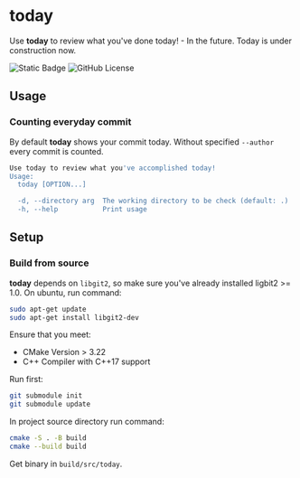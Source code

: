 # today

Use **today** to review what you've done today! - In the future. Today is under construction now.

![Static Badge](https://img.shields.io/badge/C%2B%2B-17-blue) ![GitHub License](https://img.shields.io/github/license/Adamska1008/today)

## Usage

### Counting everyday commit

By default **today** shows your commit today. Without specified `--author` every commit is counted.

```bash
Use today to review what you've accomplished today!
Usage:
  today [OPTION...]

  -d, --directory arg  The working directory to be check (default: .)
  -h, --help           Print usage
```

## Setup

### Build from source

**today** depends on `libgit2`, so make sure you've already installed ligbit2 >= 1.0. On ubuntu, run command:

```bash
sudo apt-get update
sudo apt-get install libgit2-dev
```

Ensure that you meet:

+ CMake Version > 3.22
+ C++ Compiler with C++17 support

Run first:

```bash
git submodule init
git submodule update
```

In project source directory run command:

```bash
cmake -S . -B build
cmake --build build
```

Get binary in `build/src/today`.
